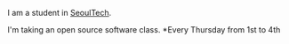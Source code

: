 I am a student in [SeoulTech](http://en.seoultech.ac.kr/).

I'm taking an open source software class.
*Every Thursday from 1st to 4th